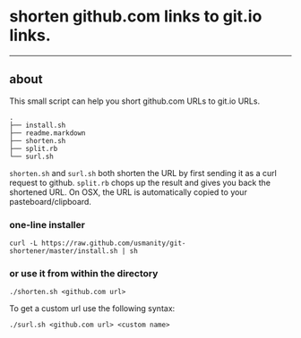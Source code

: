 # shorten github.com links to git.io links.
* * *
## about
This small script can help you short github.com URLs to git.io URLs. 

```
.
├── install.sh
├── readme.markdown
├── shorten.sh
├── split.rb
└── surl.sh

```
`shorten.sh` and `surl.sh` both shorten the URL by first sending it as
a curl request to github. `split.rb` chops up the result and gives you
back the shortened URL. On OSX, the URL is automatically copied to your
pasteboard/clipboard.



### one-line installer

` curl -L https://raw.github.com/usmanity/git-shortener/master/install.sh | sh `

### or use it from within the directory

`./shorten.sh <github.com url>`

To get a custom url use the following syntax:

`./surl.sh <github.com url> <custom name>`
